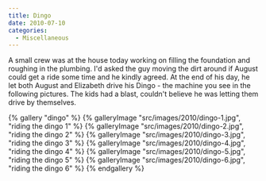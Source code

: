 ```yaml
---
title: Dingo
date: 2010-07-10
categories: 
  - Miscellaneous
---
```


A small crew was at the house today working on filling the foundation and roughing in the plumbing. I'd asked the guy moving the dirt around if August could get a ride some time and he kindly agreed. At the end of his day, he let both August and Elizabeth drive his Dingo - the machine you see in the following pictures. The kids had a blast, couldn't believe he was letting them drive by themselves.

{% gallery "dingo" %}
{% galleryImage "src/images/2010/dingo-1.jpg", "riding the dingo 1" %}
{% galleryImage "src/images/2010/dingo-2.jpg", "riding the dingo 2" %}
{% galleryImage "src/images/2010/dingo-3.jpg", "riding the dingo 3" %}
{% galleryImage "src/images/2010/dingo-4.jpg", "riding the dingo 4" %}
{% galleryImage "src/images/2010/dingo-5.jpg", "riding the dingo 5" %}
{% galleryImage "src/images/2010/dingo-6.jpg", "riding the dingo 6" %}
{% endgallery %}
